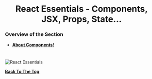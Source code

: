 <h1 align="center">React Essentials - Components, JSX, Props, State...</h1>

### Overview of the Section
* **[About Components!](#components)**


#
### <a name=""> </a>


![React Essentials]()



**[Back To The Top](#Overview-of-the-Section)**
#